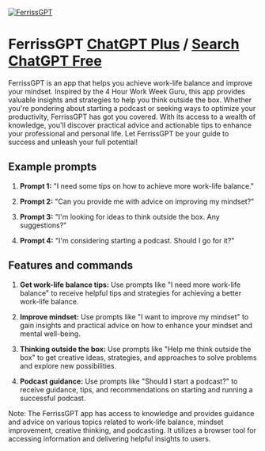 
[![FerrissGPT](https://files.oaiusercontent.com/file-sKQmWaGhulM5HXlKY9S1NqML?se=2123-10-18T16%3A16%3A28Z&sp=r&sv=2021-08-06&sr=b&rscc=max-age%3D31536000%2C%20immutable&rscd=attachment%3B%20filename%3Dferriss.png&sig=e04DsT0uWFF0JQu6fWRNk4G5BwXsgKuUn%2B5hKNzphF8%3D)](https://chat.openai.com/g/g-pXQjj0uDi-ferrissgpt)

# FerrissGPT [ChatGPT Plus](https://chat.openai.com/g/g-pXQjj0uDi-ferrissgpt) / [Search ChatGPT Free](https://gptcall.net/index.html#/?search=FerrissGPT)

FerrissGPT is an app that helps you achieve work-life balance and improve your mindset. Inspired by the 4 Hour Work Week Guru, this app provides valuable insights and strategies to help you think outside the box. Whether you're pondering about starting a podcast or seeking ways to optimize your productivity, FerrissGPT has got you covered. With its access to a wealth of knowledge, you'll discover practical advice and actionable tips to enhance your professional and personal life. Let FerrissGPT be your guide to success and unleash your full potential!

## Example prompts

1. **Prompt 1:** "I need some tips on how to achieve more work-life balance."

2. **Prompt 2:** "Can you provide me with advice on improving my mindset?"

3. **Prompt 3:** "I'm looking for ideas to think outside the box. Any suggestions?"

4. **Prompt 4:** "I'm considering starting a podcast. Should I go for it?"

## Features and commands

1. **Get work-life balance tips:** Use prompts like "I need more work-life balance" to receive helpful tips and strategies for achieving a better work-life balance.

2. **Improve mindset:** Use prompts like "I want to improve my mindset" to gain insights and practical advice on how to enhance your mindset and mental well-being.

3. **Thinking outside the box:** Use prompts like "Help me think outside the box" to get creative ideas, strategies, and approaches to solve problems and explore new possibilities.

4. **Podcast guidance:** Use prompts like "Should I start a podcast?" to receive guidance, tips, and recommendations on starting and running a successful podcast.

Note: The FerrissGPT app has access to knowledge and provides guidance and advice on various topics related to work-life balance, mindset improvement, creative thinking, and podcasting. It utilizes a browser tool for accessing information and delivering helpful insights to users.


